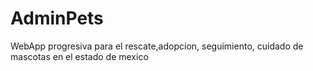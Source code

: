 # AdminPets
WebApp progresiva para el rescate,adopcion, seguimiento, cuidado de mascotas en el estado de mexico 
